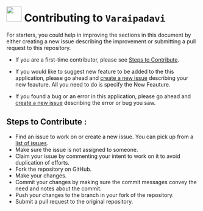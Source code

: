 # <img src="https://cdn.svgporn.com/logos/uservoice.svg" height="40"> Contributing to `Varaipadavi`


For starters, you could help in improving the sections in this document by either creating a new issue describing the improvement or submitting a pull request to this repository. 

* If you are a first-time contributor, please see [Steps to Contribute](#steps-to-contribute).

* If you would like to suggest new feature to be added to the this application, please go ahead and [create a new issue](https://github.com/kanimaitech/Varaipadavi/issues/new?assignees=&labels=hacktoberfest%2C+good+first+issue%2C+enhancement) describing your new feauture. All you need to do is specify the New Feauture.

* If you found a bug or an error in this application, please go ahead and [create a new issue](https://github.com/kanimaitech/Varaipadavi/issues/new?assignees=&labels=hacktoberfest%2C+good+first+issue%2C+bug) describing the error or bug you saw.

## Steps to Contribute :

* Find an issue to work on or create a new issue. You can pick up from a [list of issues](https://github.com/kanimaitech/Varaipadavi/issues).
* Make sure the issue is not assigned to someone.
* Claim your issue by commenting your intent to work on it to avoid duplication of efforts. 
* Fork the repository on GitHub.
* Make your changes.
* Commit your changes by making sure the commit messages convey the need and notes about the commit.
* Push your changes to the branch in your fork of the repository.
* Submit a pull request to the original repository.
